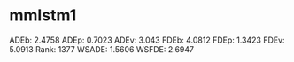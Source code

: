 # mmlstm1

ADEb: 2.4758
ADEp: 0.7023
ADEv: 3.043
FDEb: 4.0812
FDEp: 1.3423
FDEv: 5.0913
Rank: 1377
WSADE: 1.5606
WSFDE: 2.6947
